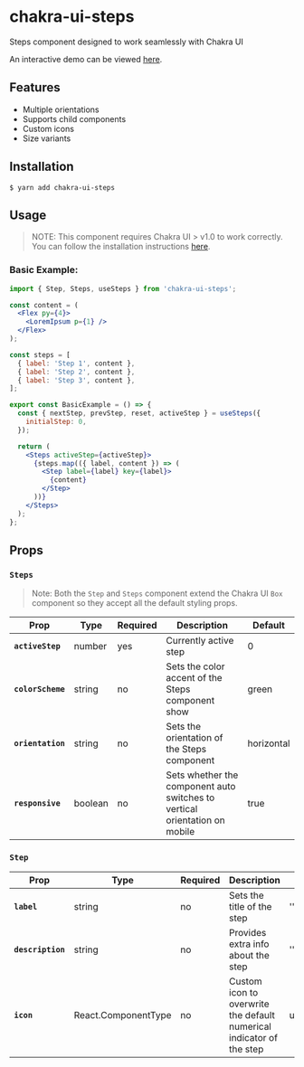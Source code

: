 # chakra-ui-steps

<p>
  Steps component designed to work seamlessly with Chakra UI
</p>
<p>
An interactive demo can be viewed <a href="https://www.flaticon.com/authors/ultimatearm" title="ultimatearm">here</a>.
</p>

## Features

- Multiple orientations
- Supports child components
- Custom icons
- Size variants

## Installation

`$ yarn add chakra-ui-steps`

## Usage

> NOTE: This component requires Chakra UI > v1.0 to work correctly. You can follow the installation instructions <a href="https://chakra-ui.com/docs/getting-started" target="_blank">here</a>.

### Basic Example:

```jsx
import { Step, Steps, useSteps } from 'chakra-ui-steps';

const content = (
  <Flex py={4}>
    <LoremIpsum p={1} />
  </Flex>
);

const steps = [
  { label: 'Step 1', content },
  { label: 'Step 2', content },
  { label: 'Step 3', content },
];

export const BasicExample = () => {
  const { nextStep, prevStep, reset, activeStep } = useSteps({
    initialStep: 0,
  });

  return (
    <Steps activeStep={activeStep}>
      {steps.map(({ label, content }) => (
        <Step label={label} key={label}>
          {content}
        </Step>
      ))}
    </Steps>
  );
};
```

## Props

### `Steps`

> Note: Both the `Step` and `Steps` component extend the Chakra UI `Box` component so they accept all the default styling props.

| Prop              | Type    | Required | Description                                                                | Default    |
| ----------------- | ------- | -------- | -------------------------------------------------------------------------- | ---------- |
| **`activeStep`**  | number  | yes      | Currently active step                                                      | 0          |
| **`colorScheme`** | string  | no       | Sets the color accent of the Steps component show                          | green      |
| **`orientation`** | string  | no       | Sets the orientation of the Steps component                                | horizontal |
| **`responsive`**  | boolean | no       | Sets whether the component auto switches to vertical orientation on mobile | true       |

### `Step`

| Prop              | Type                | Required | Description                                                          | Default   |
| ----------------- | ------------------- | -------- | -------------------------------------------------------------------- | --------- |
| **`label`**       | string              | no       | Sets the title of the step                                           | ''        |
| **`description`** | string              | no       | Provides extra info about the step                                   | ''        |
| **`icon`**        | React.ComponentType | no       | Custom icon to overwrite the default numerical indicator of the step | undefined |
